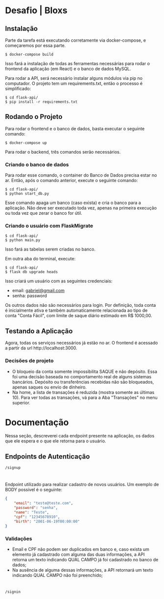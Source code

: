 # Desafio | Bloxs

## Instalação

Parte da tarefa está executando corretamente via docker-compose, e começaremos por essa parte.

```
$ docker-compose build

```

Isso fará a instalação de todas as ferramentas necessárias para rodar o frontend da aplicação (em React) e o banco de dados MySQL.

Para rodar a API, será necessário instalar alguns módulos via pip no computador. O projeto tem um requirements.txt, então o processo é simplificado:

```
$ cd flask-api/
$ pip install -r requirements.txt
```

## Rodando o Projeto

Para rodar o frontend e o banco de dados, basta executar o seguinte comando:

```
$ docker-compose up
```

Para rodar o backend, três comandos serão necessários.

### Criando o banco de dados

Para rodar esse comando, o container do Banco de Dados precisa estar no ar. Então, após o comando anterior, execute o seguinte comando:

```
$ cd flask-api/
$ python start_db.py
```

Esse comando apaga um banco (caso exista) e cria o banco para a aplicação. Não deve ser executado toda vez, apenas na primeira execução ou toda vez que zerar o banco for útil.

### Criando o usuário com FlaskMigrate

```
$ cd flask-api/
$ python main.py
```

Isso fará as tabelas serem criadas no banco.

Em outra aba do terminal, execute:

```
$ cd flask-api/
$ flask db upgrade heads
```

Isso criará um usuário com as seguintes credenciais:

- email: gabriel@gmail.com
- senha: password
  
Os outros dados não são necessários para login. Por definição, toda conta é inicialmente ativa e também automaticamente relacionada ao tipo de conta "Conta Fácil", com limite de saque diário estimado em R$ 1000,00.

## Testando a Aplicação

Agora, todas os serviços necessários já estão no ar. O frontend é acessado a partir da url http://localhost:3000.

### Decisões de projeto

- O bloqueio da conta somente impossibilita SAQUE e não depósito. Essa foi uma decisão baseada no comportamento real de alguns sistemas bancários. Depósito ou transferências recebidas não são bloqueados, apenas saques ou envio de dinheiro.
- Na home, a lista de transações é reduzida (mostra somente as últimas 10). Para ver todas as transações, vá para a Aba "Transações" no menu superior.

# Documentação

Nessa seção, descreverei cada endpoint presente na aplicação, os dados que ele espera e o que ele retorna para o usuário.

## Endpoints de Autenticação

    /signup

#
Endpoint utilizado para realizar cadastro de novos usuários. Um exemplo de BODY possível é o seguinte:

```json
{
	"email": "teste@teste.com",
	"password": "senha",
	"name": "Teste",
	"cpf": "12345678910",
	"birth": "2001-06-19T00:00:00"
}
```

### Validações
- Email e CPF não podem ser duplicados em banco e, caso exista um elemento já cadastrado com alguma das duas informações, a API retorna um texto indicando QUAL CAMPO já foi cadastrado no banco de dados;
- Na ausência de alguma dessas informações, a API retornará um texto indicando QUAL CAMPO não foi preenchido;

#

    /signin

